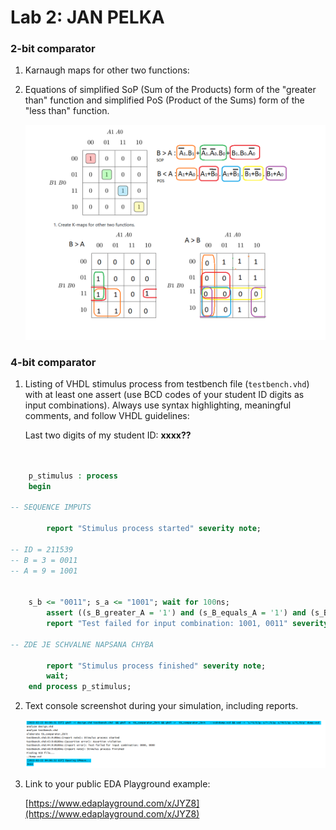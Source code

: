 # Lab 2: JAN PELKA

### 2-bit comparator

1. Karnaugh maps for other two functions:
2. Equations of simplified SoP (Sum of the Products) form of the "greater than" function and simplified PoS (Product of the Sums) form of the "less than" function.

   ![](https://github.com/jamo796/-digital-electronics-1/blob/main/labs/02-logic/img/Kmaps.png)

### 4-bit comparator

1. Listing of VHDL stimulus process from testbench file (`testbench.vhd`) with at least one assert (use BCD codes of your student ID digits as input combinations). Always use syntax highlighting, meaningful comments, and follow VHDL guidelines:

   Last two digits of my student ID: **xxxx??**

```vhdl


    p_stimulus : process
    begin

-- SEQUENCE IMPUTS

        report "Stimulus process started" severity note;

-- ID = 211539
-- B = 3 = 0011
-- A = 9 = 1001


	s_b <= "0011"; s_a <= "1001"; wait for 100ns;
        assert ((s_B_greater_A = '1') and (s_B_equals_A = '1') and (s_B_less_A = '1'))
        report "Test failed for input combination: 1001, 0011" severity error;

-- ZDE JE SCHVALNE NAPSANA CHYBA
    
        report "Stimulus process finished" severity note;
        wait;
    end process p_stimulus;
```

2. Text console screenshot during your simulation, including reports.

   ![your figure](https://github.com/jamo796/-digital-electronics-1/blob/main/labs/02-logic/img/log.png)

3. Link to your public EDA Playground example:

   [https://www.edaplayground.com/x/JYZ8](https://www.edaplayground.com/x/JYZ8)
